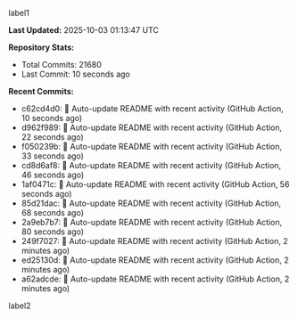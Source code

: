 
label1 
<!-- ACTIVITY_START -->
**Last Updated:** 2025-10-03 01:13:47 UTC

**Repository Stats:**
- Total Commits: 21680
- Last Commit: 10 seconds ago

**Recent Commits:**
- c62cd4d0: 🤖 Auto-update README with recent activity (GitHub Action, 10 seconds ago)
- d962f989: 🤖 Auto-update README with recent activity (GitHub Action, 22 seconds ago)
- f050239b: 🤖 Auto-update README with recent activity (GitHub Action, 33 seconds ago)
- cd8d6af8: 🤖 Auto-update README with recent activity (GitHub Action, 46 seconds ago)
- 1af0471c: 🤖 Auto-update README with recent activity (GitHub Action, 56 seconds ago)
- 85d21dac: 🤖 Auto-update README with recent activity (GitHub Action, 68 seconds ago)
- 2a9eb7b7: 🤖 Auto-update README with recent activity (GitHub Action, 80 seconds ago)
- 249f7027: 🤖 Auto-update README with recent activity (GitHub Action, 2 minutes ago)
- ed25130d: 🤖 Auto-update README with recent activity (GitHub Action, 2 minutes ago)
- a62adcde: 🤖 Auto-update README with recent activity (GitHub Action, 2 minutes ago)
<!-- ACTIVITY_END -->

label2
